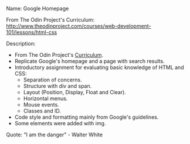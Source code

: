 Name: Google Homepage

From The Odin Project's Curriculum: http://www.theodinproject.com/courses/web-development-101/lessons/html-css

Description:
- From The Odin Project's [Curriculum](http://www.theodinproject.com/courses/web-development-101/lessons/html-css).
- Replicate Google's homepage and a page with search results.
- Introductory assignment for evaluating basic knowledge of HTML and CSS:
  - Separation of concerns.
  - Structure with div and span.
  - Layout (Position, Display, Float and Clear).
  - Horizontal menus.
  - Mouse events.
  - Classes and ID.
- Code style and formatting mainly from Google's guidelines.
- Some elements were added with img.

Quote: "I am the danger" - Walter White